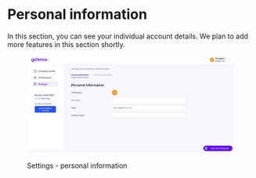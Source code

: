 # Personal information

In this section, you can see your individual account details. We plan to add more features in this section shortly.

<figure><img src="../../.gitbook/assets/settings_personal.png" alt="Settings - personal information"><figcaption><p>Settings - personal information</p></figcaption></figure>
